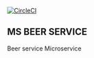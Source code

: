 [![CircleCI](https://dl.circleci.com/status-badge/img/gh/polatskiDev/mssc-beer-service/tree/main.svg?style=svg)](https://dl.circleci.com/status-badge/redirect/gh/polatskiDev/mssc-beer-service/tree/main)
## MS BEER SERVICE
Beer service Microservice